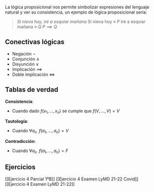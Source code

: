 
La lógica proposicional nos permite simbolizar expresiones del lenguaje natural y ver su consistencia, un ejemplo de lógica proposicional sería:

>*Si nieva hoy, iré a esquiar mañana*
>Si nieva hoy $\equiv$ $P$ 
>Iré a esquiar mañana $\equiv$ $Q$ 
>$P \implies Q$

## Conectivas lógicas

- Negación $\lnot$
- Conjunción $\land$
- Disyunción $\lor$
- Implicación $\implies$
- Doble implicación $\Longleftrightarrow$

## Tablas de verdad

**Consistencia**:
- Cuando dado $f(x_1, ..., x_n)$ se cumple que $f(V, ..., V) = V$

**Tautología**:
- Cuando $\forall a_n \;\; f(a_1, ..., a_n) = V$

**Contradicción**:
- Cuando $\forall a_n \;\; f(a_1, ..., a_n) = F$

## Ejercicios

[[Ejercicio 4 Parcial 1ºB]]
[[Ejercicio 4 Examen LyMD 21-22 Covid]]
[[Ejercicio 4 Examen LyMD 21-22]]